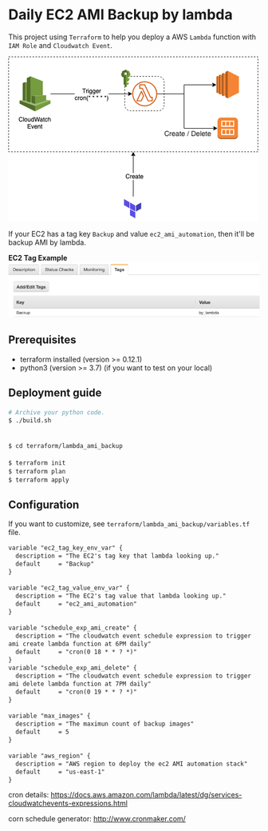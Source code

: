# Daily EC2 AMI Backup by lambda
This project using `Terraform` to help you deploy a AWS `Lambda` function with `IAM Role` and `Cloudwatch Event`.  

![simple darchitecture](./img/simple-architecture.png)

If your EC2 has a tag key `Backup` and value `ec2_ami_automation`, then it'll be backup AMI by lambda.

**EC2 Tag Example**
![example](./img/ec2_capture.png)

## Prerequisites
* terraform installed (version >= 0.12.1)
* python3 (version >= 3.7) (if you want to test on your local)

## Deployment guide
```bash
# Archive your python code.
$ ./build.sh


$ cd terraform/lambda_ami_backup

$ terraform init
$ terraform plan
$ terraform apply 
```

## Configuration
If you want to customize, see `terraform/lambda_ami_backup/variables.tf` file.

```text
variable "ec2_tag_key_env_var" {
  description = "The EC2's tag key that lambda looking up."
  default     = "Backup"
}

variable "ec2_tag_value_env_var" {
  description = "The EC2's tag value that lambda looking up."
  default     = "ec2_ami_automation"
}

variable "schedule_exp_ami_create" {
  description = "The cloudwatch event schedule expression to trigger ami create lambda function at 6PM daily"
  default     = "cron(0 18 * * ? *)"
}
variable "schedule_exp_ami_delete" {
  description = "The cloudwatch event schedule expression to trigger ami delete lambda function at 7PM daily"
  default     = "cron(0 19 * * ? *)"
}

variable "max_images" {
  description = "The maximun count of backup images"
  default     = 5
}

variable "aws_region" {
  description = "AWS region to deploy the ec2 AMI automation stack"
  default     = "us-east-1"
}
```

cron details: https://docs.aws.amazon.com/lambda/latest/dg/services-cloudwatchevents-expressions.html

corn schedule generator: http://www.cronmaker.com/

